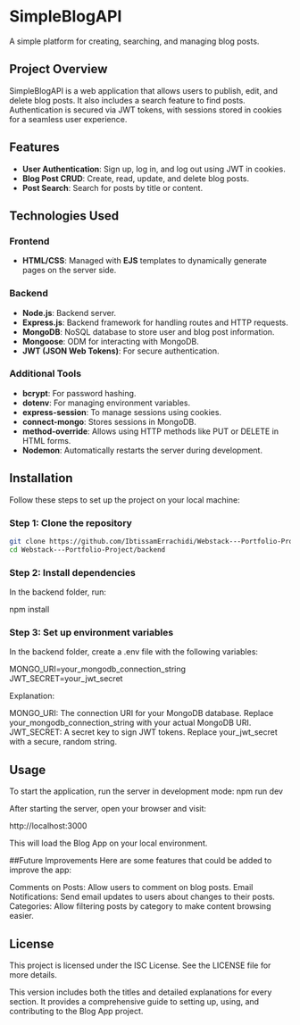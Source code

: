 # SimpleBlogAPI

A simple platform for creating, searching, and managing blog posts.

## Project Overview

SimpleBlogAPI is a web application that allows users to publish, edit, and delete blog posts. It also includes a search feature to find posts. Authentication is secured via JWT tokens, with sessions stored in cookies for a seamless user experience.

## Features

- **User Authentication**: Sign up, log in, and log out using JWT in cookies.
- **Blog Post CRUD**: Create, read, update, and delete blog posts.
- **Post Search**: Search for posts by title or content.

## Technologies Used

### Frontend

- **HTML/CSS**: Managed with **EJS** templates to dynamically generate pages on the server side.

### Backend

- **Node.js**: Backend server.
- **Express.js**: Backend framework for handling routes and HTTP requests.
- **MongoDB**: NoSQL database to store user and blog post information.
- **Mongoose**: ODM for interacting with MongoDB.
- **JWT (JSON Web Tokens)**: For secure authentication.

### Additional Tools

- **bcrypt**: For password hashing.
- **dotenv**: For managing environment variables.
- **express-session**: To manage sessions using cookies.
- **connect-mongo**: Stores sessions in MongoDB.
- **method-override**: Allows using HTTP methods like PUT or DELETE in HTML forms.
- **Nodemon**: Automatically restarts the server during development.

## Installation

Follow these steps to set up the project on your local machine:

### Step 1: Clone the repository

```bash
git clone https://github.com/IbtissamErrachidi/Webstack---Portfolio-Project.git
cd Webstack---Portfolio-Project/backend
```

### Step 2: Install dependencies

In the backend folder, run:

npm install

### Step 3: Set up environment variables

In the backend folder, create a .env file with the following variables:

MONGO_URI=your_mongodb_connection_string
JWT_SECRET=your_jwt_secret

Explanation:

MONGO_URI: The connection URI for your MongoDB database. Replace your_mongodb_connection_string with your actual MongoDB URI.
JWT_SECRET: A secret key to sign JWT tokens. Replace your_jwt_secret with a secure, random string.

## Usage

To start the application, run the server in development mode:
npm run dev

After starting the server, open your browser and visit:

http://localhost:3000

This will load the Blog App on your local environment.

##Future Improvements
Here are some features that could be added to improve the app:

Comments on Posts: Allow users to comment on blog posts.
Email Notifications: Send email updates to users about changes to their posts.
Categories: Allow filtering posts by category to make content browsing easier.

## License
This project is licensed under the ISC License. See the LICENSE file for more details.


This version includes both the titles and detailed explanations for every section. It provides a comprehensive guide to setting up, using, and contributing to the Blog App project.



